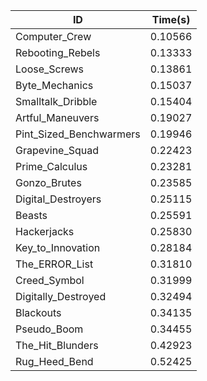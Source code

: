 |ID|Time(s)|
|-|-|
|Computer_Crew|0.10566|
|Rebooting_Rebels|0.13333|
|Loose_Screws|0.13861|
|Byte_Mechanics|0.15037|
|Smalltalk_Dribble|0.15404|
|Artful_Maneuvers|0.19027|
|Pint_Sized_Benchwarmers|0.19946|
|Grapevine_Squad|0.22423|
|Prime_Calculus|0.23281|
|Gonzo_Brutes|0.23585|
|Digital_Destroyers|0.25115|
|Beasts|0.25591|
|Hackerjacks|0.25830|
|Key_to_Innovation|0.28184|
|The_ERROR_List|0.31810|
|Creed_Symbol|0.31999|
|Digitally_Destroyed|0.32494|
|Blackouts|0.34135|
|Pseudo_Boom|0.34455|
|The_Hit_Blunders|0.42923|
|Rug_Heed_Bend|0.52425|
